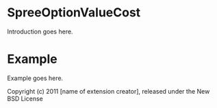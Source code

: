 SpreeOptionValueCost
====================

Introduction goes here.


Example
=======

Example goes here.


Copyright (c) 2011 [name of extension creator], released under the New BSD License
